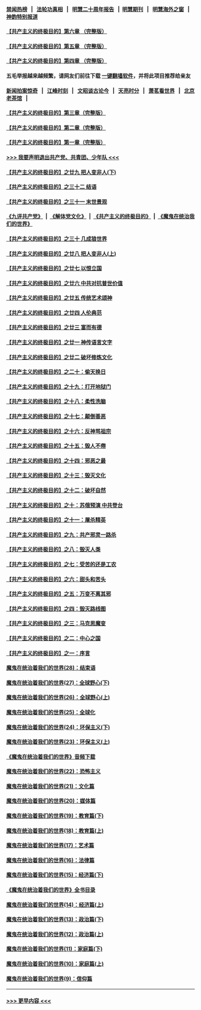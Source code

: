 #### [禁闻热榜](热点新闻.md?=0)  &nbsp;&nbsp;|&nbsp;&nbsp; [法轮功真相](https://github.com/gfw-breaker/truth/blob/master/README.md?=0) &nbsp;&nbsp;|&nbsp;&nbsp; [明慧二十周年报告](https://github.com/gfw-breaker/mh-reports/blob/master/README.md?=0) &nbsp;&nbsp;|&nbsp;&nbsp;[明慧期刊](https://github.com/gfw-breaker/mh-qikan) &nbsp;&nbsp;|&nbsp;&nbsp; [明慧海外之窗](https://github.com/gfw-breaker/mh-news/blob/master/README.md?=0) &nbsp;&nbsp;|&nbsp;&nbsp; [神韵特别报道](https://github.com/gfw-breaker/mh-news/blob/master/shenyun.md?=0)
#### [【共产主义的终极目的】第六章 （完整版）](../pages/nsc422/n11428913.md?t=03151502) 
#### [【共产主义的终极目的】第五章 （完整版）](../pages/nsc422/n11428912.md?t=03151502) 
#### [【共产主义的终极目的】第四章 （完整版）](../pages/nsc422/n11428907.md?t=03151502) 
#### 五毛举报越来越频繁，请网友们前往下载 [一键翻墙软件](https://github.com/gfw-breaker/ssr-accounts)，并将此项目推荐给亲友
#### [新闻拍案惊奇](https://github.com/gfw-breaker/banned-news/blob/master/pages/link4.md) &nbsp;&nbsp;|&nbsp;&nbsp; [江峰时刻](https://github.com/gfw-breaker/banned-news/blob/master/pages/link4.md) &nbsp;&nbsp;|&nbsp;&nbsp; [文昭谈古论今](https://github.com/gfw-breaker/banned-news/blob/master/pages/link4.md) &nbsp;&nbsp;|&nbsp;&nbsp; [天亮时分](https://github.com/gfw-breaker/banned-news/blob/master/pages/link4.md) &nbsp;&nbsp;|&nbsp;&nbsp; [萧茗看世界](https://github.com/gfw-breaker/banned-news/blob/master/pages/link4.md) &nbsp;&nbsp;|&nbsp;&nbsp; [北京老茶馆](https://github.com/gfw-breaker/banned-news/blob/master/pages/link4.md) &nbsp;&nbsp;|&nbsp;&nbsp; 
#### [【共产主义的终极目的】第三章（完整版）](../pages/nsc422/n11428848.md?t=03151502) 
#### [【共产主义的终极目的】第二章（完整版）](../pages/nsc422/n11428831.md?t=03151502) 
#### [【共产主义的终极目的】第一章（完整版）](../pages/nsc422/n11417651.md?t=03151502) 
#### [>>> 我要声明退出共产党、共青团、少年队 <<<](https://github.com/begood0513/goodnews/blob/master/quit/letter.md) 
#### [【共产主义的终极目的】之廿九 把人变非人(下)](../pages/nsc422/n11344140.md?t=03151502) 
#### [【共产主义的终极目的】之三十二 结语](../pages/nsc422/n11360535.md?t=03151502) 
#### [【共产主义的终极目的】之三十一 末世景观](../pages/nsc422/n11351129.md?t=03151502) 
#### [《九评共产党》](https://github.com/begood0513/9ping.md/blob/master/README.md) &nbsp;|&nbsp; [《解体党文化》](../../../../jtdwh.md/blob/master/README.md)  &nbsp;|&nbsp; [《共产主义的终极目的》](../../../../gczydzjmd.md/blob/master/README.md) &nbsp;|&nbsp; [《魔鬼在统治我们的世界》](../../../../mgztzwmdsj.md/blob/master/README.md) 
#### [【共产主义的终极目的】之三十 几成狼世界](../pages/nsc422/n11348280.md?t=03151502) 
#### [【共产主义的终极目的】之廿八 把人变非人(上)](../pages/nsc422/n11340492.md?t=03151502) 
#### [【共产主义的终极目的】之廿七 以恨立国](../pages/nsc422/n11336944.md?t=03151502) 
#### [【共产主义的终极目的】之廿六 中共对抗普世价值](../pages/nsc422/n11324785.md?t=03151502) 
#### [【共产主义的终极目的】之廿五 传统艺术颂神](../pages/nsc422/n11296396.md?t=03151502) 
#### [【共产主义的终极目的】之廿四 人伦典范](../pages/nsc422/n11296397.md?t=03151502) 
#### [【共产主义的终极目的】之廿三 富而有德](../pages/nsc422/n11283598.md?t=03151502) 
#### [【共产主义的终极目的】之廿一 神传语言文字](../pages/nsc422/n11263265.md?t=03151502) 
#### [【共产主义的终极目的】之廿二 破坏修炼文化](../pages/nsc422/n11245728.md?t=03151502) 
#### [【共产主义的终极目的】之二十：偷天换日](../pages/nsc422/n11238846.md?t=03151502) 
#### [【共产主义的终极目的】之十九：打开地狱门](../pages/nsc422/n11206376.md?t=03151502) 
#### [【共产主义的终极目的】之十八：柔性洗脑](../pages/nsc422/n11199994.md?t=03151502) 
#### [【共产主义的终极目的】之十七：颠倒善恶](../pages/nsc422/n11179782.md?t=03151502) 
#### [【共产主义的终极目的】之十六：反神骂祖宗](../pages/nsc422/n11166798.md?t=03151502) 
#### [【共产主义的终极目的】之十五：毁人不倦](../pages/nsc422/n11166792.md?t=03151502) 
#### [【共产主义的终极目的】之十四：邪恶之最](../pages/nsc422/n11150249.md?t=03151502) 
#### [【共产主义的终极目的】之十三：毁灭文化](../pages/nsc422/n11135227.md?t=03151502) 
#### [【共产主义的终极目的】之十二：破坏自然](../pages/nsc422/n11135214.md?t=03151502) 
#### [【共产主义的终极目的】之十：苏俄预演 中共登台](../pages/nsc422/n11118424.md?t=03151502) 
#### [【共产主义的终极目的】之十一：屠杀精英](../pages/nsc422/n11118442.md?t=03151502) 
#### [【共产主义的终极目的】之九：共产邪灵一路杀](../pages/nsc422/n11114139.md?t=03151502) 
#### [【共产主义的终极目的】之八：毁灭人类](../pages/nsc422/n11108503.md?t=03151502) 
#### [【共产主义的终极目的】之七：受苦的还是工农](../pages/nsc422/n11101809.md?t=03151502) 
#### [【共产主义的终极目的】之六：甜头和苦头](../pages/nsc422/n11096971.md?t=03151502) 
#### [【共产主义的终极目的】之五：万变不离其邪](../pages/nsc422/n11091285.md?t=03151502) 
#### [【共产主义的终极目的】之四：毁灭路线图](../pages/nsc422/n11086284.md?t=03151502) 
#### [【共产主义的终极目的】之三：马克思魔变](../pages/nsc422/n11061941.md?t=03151502) 
#### [【共产主义的终极目的】之二：中心之国](../pages/nsc422/n11047728.md?t=03151502) 
#### [【共产主义的终极目的】之一：序言](../pages/nsc422/n11086077.md?t=03151502) 
#### [魔鬼在统治着我们的世界(28)：结束语](../pages/nsc422/n10936246.md?t=03151502) 
#### [魔鬼在统治着我们的世界(27)：全球野心(下)](../pages/nsc422/n10928319.md?t=03151502) 
#### [魔鬼在统治着我们的世界(26)：全球野心(上)](../pages/nsc422/n10900318.md?t=03151502) 
#### [魔鬼在统治着我们的世界(25)：全球化](../pages/nsc422/n10788205.md?t=03151502) 
#### [魔鬼在统治着我们的世界(24)：环保主义(下)](../pages/nsc422/n10695307.md?t=03151502) 
#### [魔鬼在统治着我们的世界(23)：环保主义(上)](../pages/nsc422/n10688613.md?t=03151502) 
#### [《魔鬼在统治着我们的世界》音频下载](../pages/nsc422/n10635553.md?t=03151502) 
#### [魔鬼在统治着我们的世界(22)：恐怖主义](../pages/nsc422/n10614727.md?t=03151502) 
#### [魔鬼在统治着我们的世界(21)：文化篇](../pages/nsc422/n10597706.md?t=03151502) 
#### [魔鬼在统治着我们的世界(20)：媒体篇](../pages/nsc422/n10586579.md?t=03151502) 
#### [魔鬼在统治着我们的世界(19)：教育篇(下)](../pages/nsc422/n10564808.md?t=03151502) 
#### [魔鬼在统治着我们的世界(18)：教育篇(上)](../pages/nsc422/n10526970.md?t=03151502) 
#### [魔鬼在统治着我们的世界(17)：艺术篇](../pages/nsc422/n10499093.md?t=03151502) 
#### [魔鬼在统治着我们的世界(16)：法律篇](../pages/nsc422/n10485969.md?t=03151502) 
#### [魔鬼在统治着我们的世界(15)：经济篇(下)](../pages/nsc422/n10469975.md?t=03151502) 
#### [《魔鬼在统治着我们的世界》全书目录](../pages/nsc422/n10464261.md?t=03151502) 
#### [魔鬼在统治着我们的世界(14)：经济篇(上)](../pages/nsc422/n10457370.md?t=03151502) 
#### [魔鬼在统治着我们的世界(13)：政治篇(下)](../pages/nsc422/n10448270.md?t=03151502) 
#### [魔鬼在统治着我们的世界(12)：政治篇(上)](../pages/nsc422/n10444576.md?t=03151502) 
#### [魔鬼在统治着我们的世界(11)：家庭篇(下)](../pages/nsc422/n10440961.md?t=03151502) 
#### [魔鬼在统治着我们的世界(10)：家庭篇(上)](../pages/nsc422/n10435448.md?t=03151502) 
#### [魔鬼在统治着我们的世界(9)：信仰篇](../pages/nsc422/n10432159.md?t=03151502) 

----
#### [ >>> 更早内容 <<< ](../indexes/nsc422-earlier.md)
